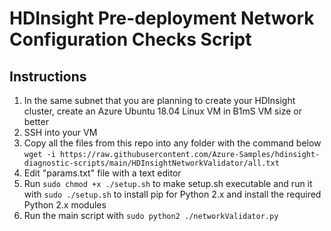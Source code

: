 # HDInsight Pre-deployment Network Configuration Checks Script 

## Instructions
1. In the same subnet that you are planning to create your HDInsight cluster, create an Azure Ubuntu 18.04 Linux VM in B1mS VM size or better
2. SSH into your VM
3. Copy all the files from this repo into any folder with the command below 
`wget -i https://raw.githubusercontent.com/Azure-Samples/hdinsight-diagnostic-scripts/main/HDInsightNetworkValidator/all.txt`
5. Edit "params.txt" file with a text editor
6. Run `sudo chmod +x ./setup.sh` to make setup.sh executable and run it with `sudo ./setup.sh` to install pip for Python 2.x and install the required Python 2.x modules
7. Run the main script with `sudo python2 ./networkValidator.py`
